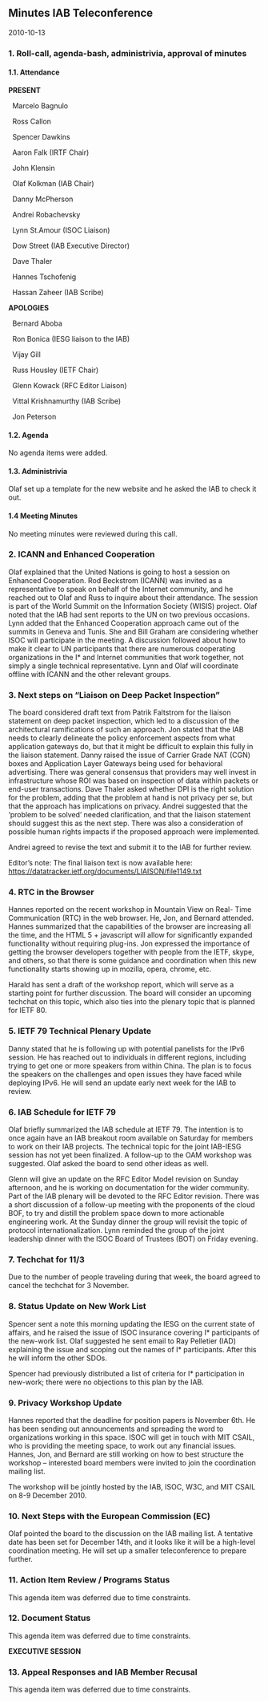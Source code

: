 
Minutes IAB Teleconference
--------------------------


2010-10-13


### 1. Roll-call, agenda-bash, administrivia, approval of minutes


#### 1.1. Attendance


**PRESENT**  

  Marcelo Bagnulo  

  Ross Callon  

  Spencer Dawkins  

  Aaron Falk (IRTF Chair)  

  John Klensin  

  Olaf Kolkman (IAB Chair)  

  Danny McPherson  

  Andrei Robachevsky  

  Lynn St.Amour (ISOC Liaison)  

  Dow Street (IAB Executive Director)  

  Dave Thaler  

  Hannes Tschofenig  

  Hassan Zaheer (IAB Scribe)  

**APOLOGIES**  

  Bernard Aboba  

  Ron Bonica (IESG liaison to the IAB)  

  Vijay Gill  

  Russ Housley (IETF Chair)  

  Glenn Kowack (RFC Editor Liaison)  

  Vittal Krishnamurthy (IAB Scribe)  

  Jon Peterson


#### 1.2. Agenda


No agenda items were added.


#### 1.3. Administrivia


Olaf set up a template for the new website and he asked the IAB to check it out.


#### 1.4 Meeting Minutes


No meeting minutes were reviewed during this call.


### 2. ICANN and Enhanced Cooperation


Olaf explained that the United Nations is going to host a session on Enhanced Cooperation. Rod Beckstrom (ICANN) was invited as a representative to speak on behalf of the Internet community, and he reached out to Olaf and Russ to inquire about their attendance. The session is part of the World Summit on the Information Society (WISIS) project. Olaf noted that the IAB had sent reports to the UN on two previous occasions. Lynn added that the Enhanced Cooperation approach came out of the summits in Geneva and Tunis. She and Bill Graham are considering whether ISOC will participate in the meeting. A discussion followed about how to make it clear to UN participants that there are numerous cooperating organizations in the I\* and Internet communities that work together, not simply a single technical representative. Lynn and Olaf will coordinate offline with ICANN and the other relevant groups.


### 3. Next steps on “Liaison on Deep Packet Inspection”


The board considered draft text from Patrik Faltstrom for the liaison statement on deep packet inspection, which led to a discussion of the architectural ramifications of such an approach. Jon stated that the IAB needs to clearly delineate the policy enforcement aspects from what application gateways do, but that it might be difficult to explain this fully in the liaison statement. Danny raised the issue of Carrier Grade NAT (CGN) boxes and Application Layer Gateways being used for behavioral advertising. There was general consensus that providers may well invest in infrastructure whose ROI was based on inspection of data within packets or end-user transactions. Dave Thaler asked whether DPI is the right solution for the problem, adding that the problem at hand is not privacy per se, but that the approach has implications on privacy. Andrei suggested that the ‘problem to be solved’ needed clarification, and that the liaison statement should suggest this as the next step. There was also a consideration of possible human rights impacts if the proposed approach were implemented.


Andrei agreed to revise the text and submit it to the IAB for further review.


Editor’s note: The final liaison text is now available here: <https://datatracker.ietf.org/documents/LIAISON/file1149.txt>


### 4. RTC in the Browser


Hannes reported on the recent workshop in Mountain View on Real- Time Communication (RTC) in the web browser. He, Jon, and Bernard attended. Hannes summarized that the capabilities of the browser are increasing all the time, and the HTML 5 + javascript will allow for significantly expanded functionality without requiring plug-ins. Jon expressed the importance of getting the browser developers together with people from the IETF, skype, and others, so that there is some guidance and coordination when this new functionality starts showing up in mozilla, opera, chrome, etc.


Harald has sent a draft of the workshop report, which will serve as a starting point for further discussion. The board will consider an upcoming techchat on this topic, which also ties into the plenary topic that is planned for IETF 80.


### 5. IETF 79 Technical Plenary Update


Danny stated that he is following up with potential panelists for the IPv6 session. He has reached out to individuals in different regions, including trying to get one or more speakers from within China. The plan is to focus the speakers on the challenges and open issues they have faced while deploying IPv6. He will send an update early next week for the IAB to review.


### 6. IAB Schedule for IETF 79


Olaf briefly summarized the IAB schedule at IETF 79. The intention is to once again have an IAB breakout room available on Saturday for members to work on their IAB projects. The technical topic for the joint IAB-IESG session has not yet been finalized. A follow-up to the OAM workshop was suggested. Olaf asked the board to send other ideas as well.


Glenn will give an update on the RFC Editor Model revision on Sunday afternoon, and he is working on documentation for the wider community. Part of the IAB plenary will be devoted to the RFC Editor revision. There was a short discussion of a follow-up meeting with the proponents of the cloud BOF, to try and distill the problem space down to more actionable engineering work. At the Sunday dinner the group will revisit the topic of protocol internationalization. Lynn reminded the group of the joint leadership dinner with the ISOC Board of Trustees (BOT) on Friday evening.


### 7. Techchat for 11/3


Due to the number of people traveling during that week, the board agreed to cancel the techchat for 3 November.


### 8. Status Update on New Work List


Spencer sent a note this morning updating the IESG on the current state of affairs, and he raised the issue of ISOC insurance covering I\* participants of the new-work list. Olaf suggested he sent email to Ray Pelletier (IAD) explaining the issue and scoping out the names of I\* participants. After this he will inform the other SDOs.


Spencer had previously distributed a list of criteria for I\* participation in new-work; there were no objections to this plan by the IAB.


### 9. Privacy Workshop Update


Hannes reported that the deadline for position papers is November 6th. He has been sending out announcements and spreading the word to organizations working in this space. ISOC will get in touch with MIT CSAIL, who is providing the meeting space, to work out any financial issues. Hannes, Jon, and Bernard are still working on how to best structure the workshop – interested board members were invited to join the coordination mailing list.


The workshop will be jointly hosted by the IAB, ISOC, W3C, and MIT CSAIL on 8-9 December 2010.


### 10. Next Steps with the European Commission (EC)


Olaf pointed the board to the discussion on the IAB mailing list. A tentative date has been set for December 14th, and it looks like it will be a high-level coordination meeting. He will set up a smaller teleconference to prepare further.


### 11. Action Item Review / Programs Status


This agenda item was deferred due to time constraints.


### 12. Document Status


This agenda item was deferred due to time constraints.


**EXECUTIVE SESSION**


### 13. Appeal Responses and IAB Member Recusal


This agenda item was deferred due to time constraints.


